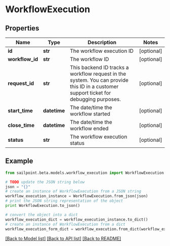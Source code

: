 # WorkflowExecution


## Properties

Name | Type | Description | Notes
------------ | ------------- | ------------- | -------------
**id** | **str** | The workflow execution ID | [optional] 
**workflow_id** | **str** | The workflow ID | [optional] 
**request_id** | **str** | This backend ID tracks a workflow request in the system. You can provide this ID in a customer support ticket for debugging purposes. | [optional] 
**start_time** | **datetime** | The date/time the workflow started | [optional] 
**close_time** | **datetime** | The date/time the workflow ended | [optional] 
**status** | **str** | The workflow execution status | [optional] 

## Example

```python
from sailpoint.beta.models.workflow_execution import WorkflowExecution

# TODO update the JSON string below
json = "{}"
# create an instance of WorkflowExecution from a JSON string
workflow_execution_instance = WorkflowExecution.from_json(json)
# print the JSON string representation of the object
print WorkflowExecution.to_json()

# convert the object into a dict
workflow_execution_dict = workflow_execution_instance.to_dict()
# create an instance of WorkflowExecution from a dict
workflow_execution_form_dict = workflow_execution.from_dict(workflow_execution_dict)
```
[[Back to Model list]](../README.md#documentation-for-models) [[Back to API list]](../README.md#documentation-for-api-endpoints) [[Back to README]](../README.md)


